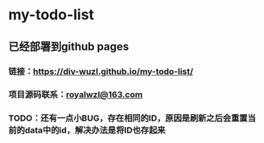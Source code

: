 # my-todo-list
## 已经部署到github pages
### 链接：https://div-wuzl.github.io/my-todo-list/
### 项目源码联系：royalwzl@163.com
### TODO：还有一点小BUG，存在相同的ID，原因是刷新之后会重置当前的data中的id，解决办法是将ID也存起来
